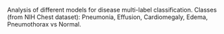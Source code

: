 Analysis of different models for disease multi-label classification.
Classes (from NIH Chest dataset): Pneumonia, Effusion, Cardiomegaly, Edema, Pneumothorax vs Normal.
